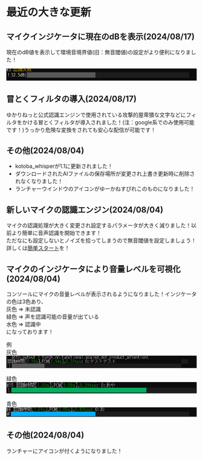 # 最近の大きな更新

## マイクインジケータに現在のdBを表示(2024/08/17)

現在のdB値を表示して環境音境界値(旧：無音閾値)の設定がより便利になりました！

![_](assets/NEW240817_01.png)

## 冒とくフィルタの導入(2024/08/17)

ゆかりねっと公式認識エンジンで使用されている攻撃的屋卑猥な文字などにフィルタをかける冒とくフィルタが導入されました！(注：google系でのみ使用可能です！)うっかり危険な変換をされても安心な配信が可能です！

## その他(2024/08/04)
- kotoba_whisperが1.1に更新されました！
- ダウンロードされたAIファイルの保存場所が変更され上書き更新時に削除されなくなりました！
- ランチャーウインドウのアイコンがゆーかねすぴれこのものになりました！

## 新しいマイクの認識エンジン(2024/08/04)

マイクの認識処理が大きく変更され設定するパラメータが大きく減りました！以前より簡単に音声認識を開始できます！  
ただなにも設定しないとノイズを拾ってしまうので無音閾値を設定しましょう！  
詳しくは[簡単スタート](KANTAN.md)を！

## マイクのインジケータにより音量レベルを可視化(2024/08/04)

コンソールにマイクの音量レベルが表示されるようになりました！インジケータの色は3色あり、  
灰色 => 未認識  
緑色 => 声を認識可能の音量が出ている  
水色 => 認識中  
になっております！

例  
灰色  
![_](assets/NEW01_glay.png)  

緑色  
![_](assets/NEW02_green.PNG)  

青色  
![_](assets/NEW03_blue.PNG)  

## その他(2024/08/04)
ランチャーにアイコンが付くようになりました！
